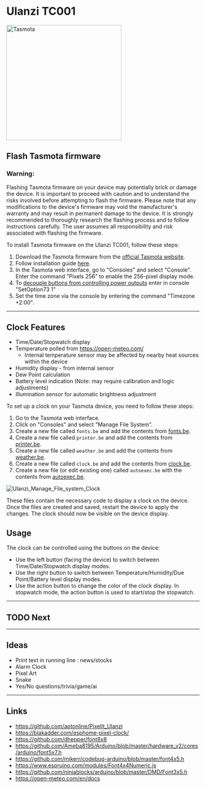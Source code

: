# Ulanzi TC001 

<img src="https://templates.blakadder.com/assets/images/logo.svg" alt="Tasmota" width="300"/>

## Flash Tasmota firmware

### **Warning**: 
Flashing Tasmota firmware on your device may potentially brick or damage the device. It is important to proceed with caution and to understand the risks involved before attempting to flash the firmware. Please note that any modifications to the device's firmware may void the manufacturer's warranty and may result in permanent damage to the device. It is strongly recommended to thoroughly research the flashing process and to follow instructions carefully. The user assumes all responsibility and risk associated with flashing the firmware.

To install Tasmota firmware on the Ulanzi TC001, follow these steps:

1. Download the Tasmota firmware from the [official Tasmota website](http://ota.tasmota.com/tasmota32/release/).
1. Follow installation guide [here](https://templates.blakadder.com/ulanzi_TC001.html).
1. In the Tasmota web interface, go to "Consoles" and select "Console". Enter the command "Pixels 256" to enable the 256-pixel display mode.
1. To [decouple buttons from controlling power outputs](https://tasmota.github.io/docs/Commands/) enter in console "SetOption73 1"
1. Set the time zone via the console by entering the command "Timezone +2:00".

**********************
## Clock Features
* Time/Date/Stopwatch display
* Temperature polled from https://open-meteo.com/
  * Internal temperature sensor may be affected by nearby heat sources within the device
* Humidity display - from internal sensor
* Dew Point calculation
* Battery level indication (Note: may require calibration and logic adjustments)
* Illumination sensor for automatic brightness adjustment

To set up a clock on your Tasmota device, you need to follow these steps:

1. Go to the Tasmota web interface.
1. Click on "Consoles" and select "Manage File System".
1. Create a new file called `fonts.be` and add the contents from [fonts.be](fonts.be).
1. Create a new file called `printer.be` and add the contents from [printer.be](printer.be).
1. Create a new file called `weather.be` and add the contents from [weather.be](weather.be).
1. Create a new file called `clock.be` and add the contents from [clock.be](clock.be).
1. Create a new file (or edit existing one) called `autoexec.be` with the contents from [autoexec.be](autoexec.be).

![Ulanzi_Manage_File_system_Clock](doc/Ulanzi_Manage_File_system_Clock.png)

These files contain the necessary code to display a clock on the device. Once the files are created and saved, restart the device to apply the changes. The clock should now be visible on the device display.

## Usage
The clock can be controlled using the buttons on the device:
* Use the left button (facing the device) to switch between Time/Date/Stopwatch display modes.
* Use the right button to switch between Temperature/Humidity/Due Point/Battery level display modes.
* Use the action button to change the color of the clock display. In stopwatch mode, the action button is used to start/stop the stopwatch.

**********************
## TODO Next

**********************
## Ideas
* Print text in running line : news/stocks
* Alarm Clock
* Pixel Art
* Snake
* Yes/No questions/trivia/game/ai
**********************
## Links
* https://github.com/aptonline/PixelIt_Ulanzi
* https://blakadder.com/esphome-pixel-clock/
* https://github.com/dhepper/font8x8
* https://github.com/Ameba8195/Arduino/blob/master/hardware_v2/cores/arduino/font5x7.h
* https://github.com/mikerr/codebug-arduino/blob/master/font4x5.h
* https://www.espruino.com/modules/Font4x4Numeric.js
* https://github.com/ninjablocks/arduino/blob/master/DMD/Font3x5.h
* https://open-meteo.com/en/docs